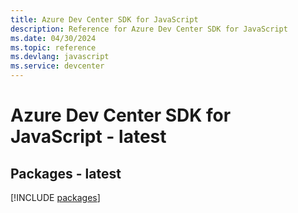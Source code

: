 ```yaml
---
title: Azure Dev Center SDK for JavaScript
description: Reference for Azure Dev Center SDK for JavaScript
ms.date: 04/30/2024
ms.topic: reference
ms.devlang: javascript
ms.service: devcenter
---
```

# Azure Dev Center SDK for JavaScript - latest
## Packages - latest
[!INCLUDE [packages](dev-center-index.md)]